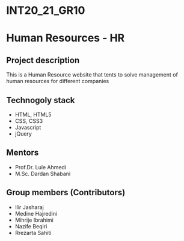 # INT20_21_GR10

# Human Resources - HR

## Project description

This is a Human Resource website that tents to solve management of human resources for different companies

## Technogoly stack

* HTML, HTML5
* CSS, CSS3
* Javascript
* jQuery

## Mentors
 
* Prof.Dr. Lule Ahmedi
* M.Sc. Dardan Shabani

## Group members (Contributors)

* Ilir Jasharaj
* Medine Hajredini
* Mihrije Ibrahimi
* Nazife Beqiri
* Rrezarta Sahiti
